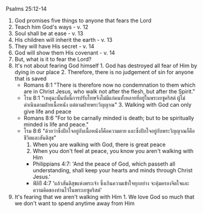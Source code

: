 Psalms 25:12-14

1. God promises five things to anyone that fears the Lord
  1. Teach him God's ways - v. 12
  2. Soul shall be at ease - v. 13
  3. His children will inherit the earth - v. 13
  4. They will have His secret - v. 14
  5. God will show them His covenant - v. 14
2. But, what is it to fear the Lord?
  1. It's not about fearing God himself
    1. God has destroyed all fear of Him by dying in our place
    2. Therefore, there is no judgement of sin for anyone that is saved
      - Romans 8:1 "There is therefore now no condemnation to them which are in Christ Jesus, who walk not after the flesh, but after the Spirit."
      - โรม 8:1 "เหตุฉะนั้นบัดนี้การปรับโทษจึงไม่มีแก่คนทั้งหลายที่อยู่ในพระเยซูคริสต์ ผู้ไม่ดำเนินตามฝ่ายเนื้อหนัง แต่ตามฝ่ายพระวิญญาณ"
    3. Walking with God can only give life and peace
      - Romans 8:6 "For to be carnally minded is death; but to be spiritually minded is life and peace."
      - โรม 8:6 "ด้วยว่าซึ่งปักใจอยู่กับเนื้อหนังก็คือความตาย และซึ่งปักใจอยู่กับพระวิญญาณก็คือชีวิตและสันติสุข"
        1. When you are walking with God, there is great peace
        2. When you don't feel at peace, you know you aren't walking with Him
          - Philippians 4:7: 'And the peace of God, which passeth all understanding, shall keep your hearts and minds through Christ Jesus.'
          - ฟิลิปี 4:7 'แล้วสันติสุขแห่งพระเจ้า ซึ่งเกินความเข้าใจทุกอย่าง จะคุ้มครองจิตใจและความคิดของท่านไว้ในพระเยซูคริสต์'
  2. It's fearing that we aren't walking with Him
    1. We love God so much that we don't want to spend anytime away from Him
